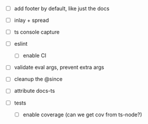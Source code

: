 -   [ ] add footer by default, like just the docs

-   [ ] inlay + spread

-   [ ] ts console capture

-   [ ] eslint

    -   [ ] enable CI

-   [ ] validate eval args, prevent extra args

-   [ ] cleanup the @since

-   [ ] attribute docs-ts

-   [ ] tests

    -   [ ] enable coverage (can we get cov from ts-node?)
